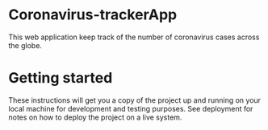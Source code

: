 # Coronavirus-trackerApp
This web application keep track of the number of coronavirus cases across the globe.

# Getting started
These instructions will get you a copy of the project up and running on your local
machine for development and testing purposes. See deployment for notes on how to deploy the project on a live system.

